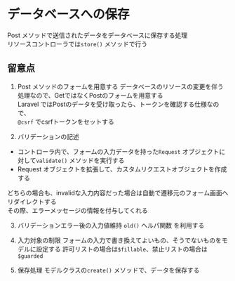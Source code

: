 # データベースへの保存
Post メソッドで送信されたデータをデータベースに保存する処理  
リソースコントローラでは`store()` メソッドで行う

## 留意点
1. Post メソッドのフォームを用意する
データベースのリソースの変更を伴う処理なので、GetではなくPostのフォームを用意する  
Laravel ではPostのデータを受け取ったら、トークンを確認する仕様なので、  
`@csrf` でcsrfトークンをセットする

2. バリデーションの記述
- コントローラ内で、フォームの入力データを持った`Request` オブジェクトに対して`validate()` メソッドを実行する
- Request オブジェクトを拡張して、カスタムリクエストオブジェクトを作成する

どちらの場合も、invalidな入力内容だった場合は自動で遷移元のフォーム画面へリダイレクトする  
その際、エラーメッセージの情報を付与してくれる

3. バリデーションエラー後の入力値維持
`old()` ヘルパ関数 を利用する

4. 入力対象の制限
フォームの入力で書き換えてよいもの、そうでないものをモデルに設定する
許可リストの場合は`$fillable`、禁止リストの場合は`$guarded`

5. 保存処理
モデルクラスの`create()` メソッドで、データを保存する  
